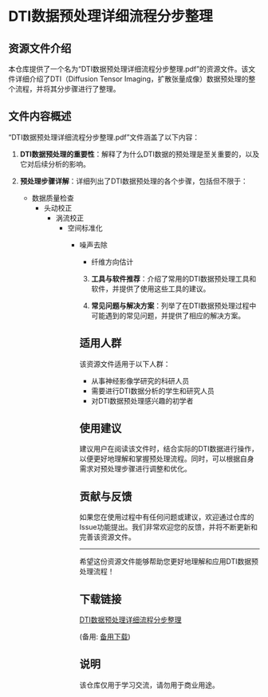 # DTI数据预处理详细流程分步整理

## 资源文件介绍

本仓库提供了一个名为“DTI数据预处理详细流程分步整理.pdf”的资源文件。该文件详细介绍了DTI（Diffusion Tensor Imaging，扩散张量成像）数据预处理的整个流程，并将其分步骤进行了整理。

## 文件内容概述

“DTI数据预处理详细流程分步整理.pdf”文件涵盖了以下内容：

1. **DTI数据预处理的重要性**：解释了为什么DTI数据的预处理是至关重要的，以及它对后续分析的影响。

2. **预处理步骤详解**：详细列出了DTI数据预处理的各个步骤，包括但不限于：
   - 数据质量检查
      - 头动校正
         - 涡流校正
            - 空间标准化
               - 噪声去除
                  - 纤维方向估计

                  3. **工具与软件推荐**：介绍了常用的DTI数据预处理工具和软件，并提供了使用这些工具的建议。

                  4. **常见问题与解决方案**：列举了在DTI数据预处理过程中可能遇到的常见问题，并提供了相应的解决方案。

                  ## 适用人群

                  该资源文件适用于以下人群：

                  - 从事神经影像学研究的科研人员
                  - 需要进行DTI数据分析的学生和研究人员
                  - 对DTI数据预处理感兴趣的初学者

                  ## 使用建议

                  建议用户在阅读该文件时，结合实际的DTI数据进行操作，以便更好地理解和掌握预处理流程。同时，可以根据自身需求对预处理步骤进行调整和优化。

                  ## 贡献与反馈

                  如果您在使用过程中有任何问题或建议，欢迎通过仓库的Issue功能提出。我们非常欢迎您的反馈，并将不断更新和完善该资源文件。

                  ---

                  希望这份资源文件能够帮助您更好地理解和应用DTI数据预处理流程！

                  ## 下载链接
                  [DTI数据预处理详细流程分步整理](https://pan.quark.cn/s/31ea8802a53e) 

                  (备用: [备用下载](https://pan.baidu.com/s/19ZW8fGHqUriBvvKf-9_ung?pwd=1234))

                  ## 说明

                  该仓库仅用于学习交流，请勿用于商业用途。
